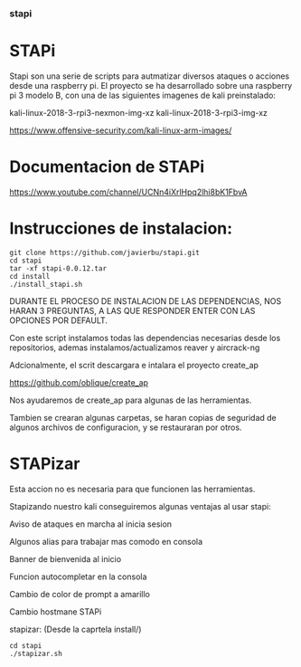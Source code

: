 ### stapi
STAPi
==========


Stapi son una serie de scripts para autmatizar diversos ataques o acciones desde una raspberry pi.
El proyecto se ha desarrollado sobre una raspberry pi 3 modelo B, con una de las siguientes imagenes de kali preinstalado:

kali-linux-2018-3-rpi3-nexmon-img-xz
kali-linux-2018-3-rpi3-img-xz

https://www.offensive-security.com/kali-linux-arm-images/

Documentacion de STAPi
======================
https://www.youtube.com/channel/UCNn4iXrlHpq2lhi8bK1FbvA


Instrucciones de instalacion:
==============================
```
git clone https://github.com/javierbu/stapi.git
cd stapi
tar -xf stapi-0.0.12.tar
cd install
./install_stapi.sh
```
DURANTE EL PROCESO DE INSTALACION DE LAS DEPENDENCIAS, NOS HARAN 3 PREGUNTAS, A LAS QUE RESPONDER ENTER CON LAS OPCIONES POR DEFAULT.

Con este script instalamos todas las dependencias necesarias desde los repositorios, ademas instalamos/actualizamos reaver y aircrack-ng

Adcionalmente, el scrit descargara e intalara el proyecto create_ap

https://github.com/oblique/create_ap

Nos ayudaremos de create_ap para algunas de las herramientas.

Tambien se crearan algunas carpetas, se haran copias de seguridad de algunos archivos de configuracion, y se restauraran por otros.

STAPizar
========

Esta accion no es necesaria para que funcionen las herramientas.

Stapizando nuestro kali conseguiremos algunas ventajas al usar stapi:

Aviso de ataques en marcha al inicia sesion

Algunos alias para trabajar mas comodo en consola

Banner de bienvenida al inicio

Funcion autocompletar en la consola

Cambio de color de prompt a amarillo

Cambio hostmane STAPi

stapizar:
(Desde la caprtela install/)
```
cd stapi
./stapizar.sh
```



